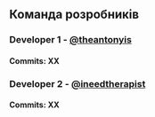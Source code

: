 ## Команда розробників

### Developer 1 - [@theantonyis](https://github.com/theantonyis)
#### Commits: XX

### Developer 2 - [@ineedtherapist](https://github.com/ineedtherapist)
#### Commits: XX
